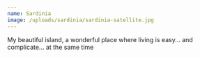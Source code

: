 ```yaml
---
name: Sardinia
image: /uploads/sardinia/sardinia-satellite.jpg
---
```

My beautiful island, a wonderful place where living is easy... and complicate... at the same time
